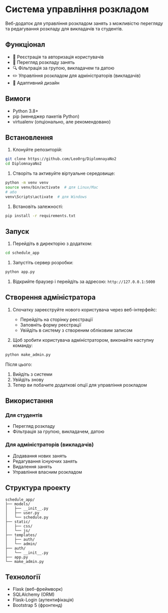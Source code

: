 # Система управління розкладом

Веб-додаток для управління розкладом занять з можливістю перегляду та редагування розкладу для викладачів та студентів.

## Функціонал

- 👥 Реєстрація та авторизація користувачів
- 📅 Перегляд розкладу занять
- 🔍 Фільтрація за групою, викладачем та датою
- ✏️ Управління розкладом для адміністраторів (викладачів)
- 📱 Адаптивний дизайн

## Вимоги

- Python 3.8+
- pip (менеджер пакетів Python)
- virtualenv (опціонально, але рекомендовано)

## Встановлення

1. Клонуйте репозиторій:

```bash
git clone https://github.com/Leo0rg/DiplomnayaNo2
cd DiplomnayaNo2
```

1. Створіть та активуйте віртуальне середовище:

```bash
python -m venv venv
source venv/bin/activate  # для Linux/Mac
# або
venv\Scripts\activate  # для Windows
```

1. Встановіть залежності:

```bash
pip install -r requirements.txt
```

## Запуск

1. Перейдіть в директорію з додатком:

```bash
cd schedule_app
```

1. Запустіть сервер розробки:

```bash
python app.py
```

1. Відкрийте браузер і перейдіть за адресою: `http://127.0.0.1:5000`

## Створення адміністратора

1. Спочатку зареєструйте нового користувача через веб-інтерфейс:

   - Перейдіть на сторінку реєстрації
   - Заповніть форму реєстрації
   - Увійдіть в систему з створеним обліковим записом

1. Щоб зробити користувача адміністратором, виконайте наступну команду:

```bash
python make_admin.py
```

Після цього:

1. Вийдіть з системи
2. Увійдіть знову
3. Тепер ви побачите додаткові опції для управління розкладом

## Використання

### Для студентів

- Перегляд розкладу
- Фільтрація за групою, викладачем, датою

### Для адміністраторів (викладачів)

- Додавання нових занять
- Редагування існуючих занять
- Видалення занять
- Управління власним розкладом

## Структура проекту

```plaintext
schedule_app/
├── models/
│   ├── __init__.py
│   ├── user.py
│   └── schedule.py
├── static/
│   ├── css/
│   └── js/
├── templates/
│   ├── auth/
│   └── admin/
├── auth/
│   └── __init__.py
├── app.py
└── make_admin.py
```

## Технології

- Flask (веб-фреймворк)
- SQLAlchemy (ORM)
- Flask-Login (аутентифікація)
- Bootstrap 5 (фронтенд)
